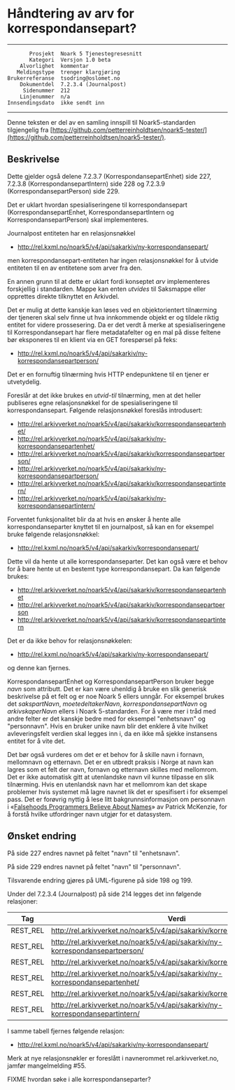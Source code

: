 Håndtering av arv for korrespondansepart?
=========================================

 ------------------  ---------------------------------
           Prosjekt  Noark 5 Tjenestegresesnitt
           Kategori  Versjon 1.0 beta
        Alvorlighet  kommentar
       Meldingstype  trenger klargjøring
    Brukerreferanse  tsodring@oslomet.no
        Dokumentdel  7.2.3.4 (Journalpost)
         Sidenummer  212
        Linjenummer  n/a
    Innsendingsdato  ikke sendt inn
 ------------------  ---------------------------------

Denne teksten er del av en samling innspill til Noark5-standarden
tilgjengelig fra
[https://github.com/petterreinholdtsen/noark5-tester/](https://github.com/petterreinholdtsen/noark5-tester/).

Beskrivelse
-----------

Dette gjelder også delene 7.2.3.7 (KorrespondansepartEnhet) side 227,
7.2.3.8 (KorrespondansepartIntern) side 228 og 7.2.3.9
(KorrespondansepartPerson) side 229.

Det er uklart hvordan spesialiseringene til korrespondansepart
(KorrespondansepartEnhet, KorrespondansepartIntern og
KorrespondansepartPerson) skal implementeres.

Journalpost entiteten har en relasjonsnøkkel

 * http://rel.kxml.no/noark5/v4/api/sakarkiv/ny-korrespondansepart/

men korrespondansepart-entiteten har ingen relasjonsnøkkel for å
utvide entiteten til en av entitetene som arver fra den.

En annen grunn til at dette er uklart fordi konseptet *arv*
implementeres forskjellig i standarden.  Mappe kan enten *utvides* til
Saksmappe eller opprettes direkte tilknyttet en Arkivdel.

Det er mulig at dette kanskje kan løses ved en objektorientert
tilnærming der tjeneren skal selv finne ut hva innkommende objekt er
og tildele riktig entitet for videre prossesering. Da er det verdt å
merke at spesialiseringene til Korrespondansepart har flere
metadatafelter og en mal på disse feltene bør eksponeres til en klient
via en GET forespørsel på feks:

 * http://rel.kxml.no/noark5/v4/api/sakarkiv/ny-korrespondansepartperson/

Det er en fornuftig tilnærming hvis HTTP endepunktene til en tjener er 
utvetydelig.

Foreslår at det ikke brukes en *utvid-til* tilnærming, men at det heller
publiseres egne relasjonsnøkkel for de spesialiseringene til korrespondansepart. 
Følgende relasjonsnøkkel foreslås introdusert:

 * http://rel.arkivverket.no/noark5/v4/api/sakarkiv/korrespondansepartenhet/
 * http://rel.arkivverket.no/noark5/v4/api/sakarkiv/ny-korrespondansepartenhet/
 * http://rel.arkivverket.no/noark5/v4/api/sakarkiv/korrespondansepartperson/
 * http://rel.arkivverket.no/noark5/v4/api/sakarkiv/ny-korrespondansepartperson/
 * http://rel.arkivverket.no/noark5/v4/api/sakarkiv/korrespondansepartintern/
 * http://rel.arkivverket.no/noark5/v4/api/sakarkiv/ny-korrespondansepartintern/

Forventet funksjonalitet blir da at hvis en ønsker å hente alle 
korrespondanseparter knyttet til en journalpost, så kan en for 
eksempel bruke følgende relasjonsnøkkel:

 * http://rel.kxml.no/noark5/v4/api/sakarkiv/korrespondansepart/

Dette vil da hente ut alle korrespondanseparter. Det kan også være et
behov for å bare hente ut en bestemt type korrespondansepart. Da kan
følgende brukes:

 * http://rel.arkivverket.no/noark5/v4/api/sakarkiv/korrespondansepartenhet
 * http://rel.arkivverket.no/noark5/v4/api/sakarkiv/korrespondansepartperson
 * http://rel.arkivverket.no/noark5/v4/api/sakarkiv/korrespondansepartintern

Det er da ikke behov for relasjonsnøkkelen:

 * http://rel.kxml.no/noark5/v4/api/sakarkiv/ny-korrespondansepart/

og denne kan fjernes.

KorrespondansepartEnhet og KorrespondansepartPerson bruker begge
*navn* som attributt. Det er kan være uhenldig å bruke en slik
generisk beskrivelse på et felt og er noe Noark 5 ellers unngår.  For
eksempel brukes det *sakspartNavn*, *moetedeltakerNavn*,
*korrespondansepartNavn* og *arkivskaperNavn* ellers i Noark
5-standarden.  For å være mer i tråd med andre felter er det kanskje
bedre med for eksempel "enhetsnavn" og "personnavn".  Hvis en bruker
unike navn blir det enklere å vite hvilket avleveringsfelt verdien
skal legges inn i, da en ikke må sjekke instansens entitet for å vite
det.

Det bør også vurderes om det er et behov for å skille navn i fornavn,
mellomnavn og etternavn. Det er en utbredt praksis i Norge at navn kan
lagres som et felt der navn, fornavn og etternavn skilles med
mellomrom.  Det er ikke automatisk gitt at utenlandske navn vil kunne
tilpasse en slik tilnærming.  Hvis en utenlandsk navn har et mellomrom
kan det skape problemer hvis systemet må lagre navnet lik det er
spesifisert i for eksempel pass.  Det er forøvrig nyttig å lese litt
bakgrunnsinformasjon om personnavn i «[Falsehoods Programmers Believe
About
Names](http://www.kalzumeus.com/2010/06/17/falsehoods-programmers-believe-about-names/)»
av Patrick McKenzie, for å forstå hvilke utfordringer navn utgjør for
et datasystem.

Ønsket endring
--------------

På side 227 endres navnet på feltet "navn" til "enhetsnavn".

På side 229 endres navnet på feltet "navn" til "personnavn".

Tilsvarende endring gjøres på UML-figurene på side 198 og 199.

Under del 7.2.3.4 (Journalpost) på side 214 legges det inn følgende
relasjoner:

 **Tag**    | **Verdi**                                                                       |
| --------- | ------------------------------------------------------------------------------- |
| REST\_REL | http://rel.arkivverket.no/noark5/v4/api/sakarkiv/korrespondansepartperson/      |
| REST\_REL | http://rel.arkivverket.no/noark5/v4/api/sakarkiv/ny-korrespondansepartperson/   |
| REST\_REL | http://rel.arkivverket.no/noark5/v4/api/sakarkiv/korrespondansepartenhet/       |
| REST\_REL | http://rel.arkivverket.no/noark5/v4/api/sakarkiv/ny-korrespondansepartenhet/    |
| REST\_REL | http://rel.arkivverket.no/noark5/v4/api/sakarkiv/korrespondansepartintern/      |
| REST\_REL | http://rel.arkivverket.no/noark5/v4/api/sakarkiv/ny-korrespondansepartintern/   |

I samme tabell fjernes følgende relasjon:

 * http://rel.kxml.no/noark5/v4/api/sakarkiv/ny-korrespondansepart/

Merk at nye relasjonsnøkler er foreslått i navnerommet
rel.arkivverket.no, jamfør mangelmelding #55.

FIXME hvordan søke i alle korrespondanseparter?
